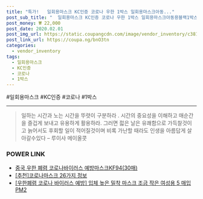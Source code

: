 ```yaml
--- 
title: "특가!   일회용마스크 KC인증 코로나 우한 1박스 일회용마스크아동..." 
post_sub_title: "  일회용마스크 KC인증 코로나 우한 1박스 일회용마스크아동용블랙1박스" 
post_money: ₩ 22,000 
post_date: 2020.02.01 
post_img_url: https://static.coupangcdn.com/image/vendor_inventory/c381/85cb4e2087484b722891ef65cefbd239dfd7cc58b62d9495c1079e772378.jpg 
post_link_url: https://coupa.ng/bnO3tn 
categories: 
  - vendor_inventory 
tags: 
  - 일회용마스크 
  - KC인증 
  - 코로나 
  - 1박스 
--- 
```

  #일회용마스크 #KC인증 #코로나 #1박스 
<hr> 

> 일하는 시간과 노는 시간을 뚜렷이 구분하라 . 시간의 중요성을 이해하고 매순간을 즐겁게 보내고 유용하게 활용하라. 그러면 젋은 날은 유쾌함으로 가득찰것이고 늙어서도 후회할 일이 적어질것이며 비록 가난할 때라도 인생을 아름답게 살아갈수있다  – 루이사 메이올콧 


### POWER LINK

* <a href="https://blog.naver.com/an0733/221785660762" target="_blank">중국 우한 폐렴 코로나바이러스 예방마스크KF94(30매)</a>
* <a href="https://blog.naver.com/fasyy4321/221792473043" target="_blank">[추천]코로나마스크 26가지 정보</a>
* <a href="https://blog.naver.com/santokki14/221785597064" target="_blank">[우한폐렴 코로나 바이러스 예방] 입체 높은 밀착 마스크 조금 작은 여성용 5 매입 PM2</a>
